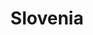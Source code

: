---
title: Slovenia
indice: 0.35851411271701433
years:
- year: '1995'
  indice: 0.33871171871340167
- year: '1996'
  indice: 0.34000602412690567
- year: '1997'
  indice: 0.33135993468598274
- year: '1998'
  indice: 0.3319962238510622
- year: '1999'
  indice: 0.338336874786597
- year: '2000'
  indice: 0.3447151912228864
- year: '2001'
  indice: 0.344733595473306
- year: '2002'
  indice: 0.3474837289272226
- year: '2003'
  indice: 0.34943954124440524
- year: '2004'
  indice: 0.3500312496708889
- year: '2005'
  indice: 0.3528090686708496
- year: '2006'
  indice: 0.3529179265350054
- year: '2007'
  indice: 0.34867225260070844
- year: '2008'
  indice: 0.35616828598411593
- year: '2009'
  indice: 0.3751028330639296
- year: '2010'
  indice: 0.3783560360235756
- year: '2011'
  indice: 0.37237582487989773
- year: '2012'
  indice: 0.3682166560124074
- year: '2013'
  indice: 0.366142122133518
- year: '2014'
  indice: 0.3626678902534202
- year: '2015'
  indice: 0.3609439480835893
- year: '2016'
  indice: 0.3596004404247373
- year: '2017'
  indice: 0.3576490210733564
- year: '2018'
  indice: 0.3563160451779803
- year: '2019'
  indice: 0.3542709039552126
- year: '2020'
  indice: 0.35851411271701433
---